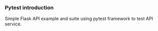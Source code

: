 ### Pytest introduction

Simple Flask API example and suite using pytest framework to test API service.  
